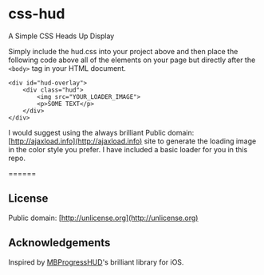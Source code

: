 css-hud
=======

A Simple CSS Heads Up Display

Simply include the hud.css into your project above and then place the following code above all of the elements on your page but directly after the `<body>` tag in your HTML document.

	<div id="hud-overlay">
		<div class="hud">
			<img src="YOUR_LOADER_IMAGE">
			<p>SOME TEXT</p>
		</div>
	</div>
	
I would suggest using the always brilliant Public domain: [http://ajaxload.info](http://ajaxload.info) site to generate the loading image in the color style you prefer. I have included a basic loader for you in this repo.

======

## License ##

Public domain: [http://unlicense.org](http://unlicense.org)

## Acknowledgements ##

Inspired by [MBProgressHUD](https://github.com/jdg/MBProgressHUD)'s brilliant library for iOS.
